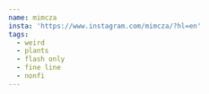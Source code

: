 ```yaml
---
name: mimcza
insta: 'https://www.instagram.com/mimcza/?hl=en'
tags:
  - weird
  - plants
  - flash only
  - fine line
  - nonfi
---
```


